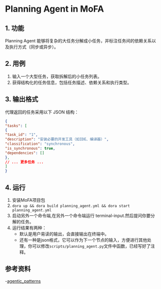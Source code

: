 # Planning Agent in MoFA

## 1. 功能
Planning Agent 能够将复杂的大任务分解成小任务，并标注任务间的依赖关系以及执行方式（同步或异步）。

## 2. 用例
1. 输入一个大型任务，获取拆解后的小任务列表。
2. 获得结构化的任务信息，包括任务描述、依赖关系和执行类型。

## 3. 输出格式
代理返回的任务采用以下 JSON 结构：
```json
{
"tasks": [
{
"task_id": "1",
"description": "安装必要的开发工具（如IDE、编译器）",
"classification": "synchronous",
"is_synchronous": true,
"dependencies": []
},
// ... 更多任务 ...
]
}
```

## 4. 运行
1. 安装MoFA项目包
2. `dora up && dora build planning_agent.yml && dora start planning_agent.yml`
3. 启动另外一个命令端,在另外一个命令端运行 terminal-input.然后提问你要分解的任务。
4. 运行结果有两种：
   - 默认是用户易读的输出，会直接输出在终端中。
   - 还有一种是json格式，它可以作为下一个节点的输入，方便进行其他处理，你可以修改`scripts/planning_agent.py`文件中函数，已经写好了注释。

## 参考资料
-[agentic_patterns](https://github.com/neural-maze/agentic_patterns)